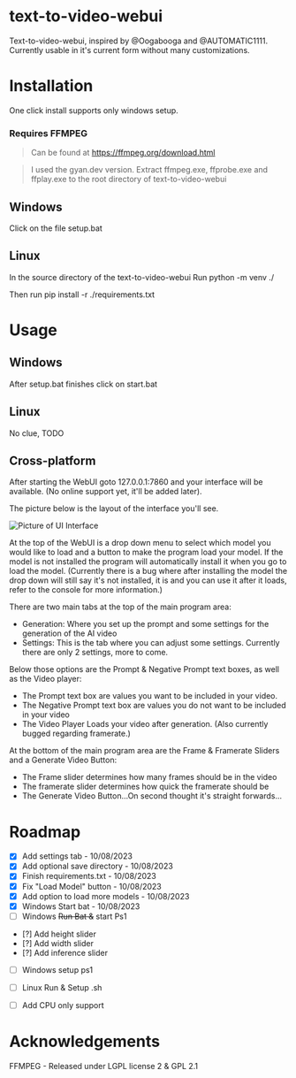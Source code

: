 # text-to-video-webui
Text-to-video-webui, inspired by @Oogabooga and @AUTOMATIC1111. Currently usable in it's current form without many customizations. 

# Installation
One click install supports only windows setup.

### Requires FFMPEG
  > Can be found at https://ffmpeg.org/download.html

  > I used the gyan.dev version. Extract ffmpeg.exe, ffprobe.exe and ffplay.exe to the root directory of text-to-video-webui

## Windows
  Click on the file setup.bat   

## Linux
  In the source directory of the text-to-video-webui
  Run python -m venv ./

  Then run
  pip install -r ./requirements.txt
 

# Usage

## Windows
  After setup.bat finishes click on start.bat

## Linux
  No clue, TODO

## Cross-platform
After starting the WebUI goto 127.0.0.1:7860 and your interface will be available. (No online support yet, it'll be added later).

The picture below is the layout of the interface you'll see.

![Picture of UI Interface](https://github.com/CharlesDowling/text-to-video-webui/assets/121833213/ff87e372-191d-478a-bc2b-a5378f7a97e4)

At the top of the WebUI is a drop down menu to select which model you would like to load and a button to make the program load your model. If the model is not installed the program will automatically install it when you go to load the model. (Currently there is a bug where after installing the model the drop down will still say it's not installed, it is and you can use it after it loads, refer to the console for more information.)

There are two main tabs at the top of the main program area: 
- Generation: Where you set up the prompt and some settings for the generation of the AI video
- Settings: This is the tab where you can adjust some settings. Currently there are only 2 settings, more to come.

Below those options are the Prompt & Negative Prompt text boxes, as well as the Video player:
- The Prompt text box are values you want to be included in your video.
- The Negative Prompt text box are values you do not want to be included in your video
- The Video Player Loads your video after generation. (Also currently bugged regarding framerate.)

At the bottom of the main program area are the Frame & Framerate Sliders and a Generate Video Button:
- The Frame slider determines how many frames should be in the video
- The framerate slider determines how quick the framerate should be
- The Generate Video Button...On second thought it's straight forwards...

# Roadmap
- [X]  Add settings tab - 10/08/2023
- [X]  Add optional save directory - 10/08/2023
- [X]  Finish requirements.txt - 10/08/2023
- [X]  Fix "Load Model" button - 10/08/2023
- [X]  Add option to load more models - 10/08/2023
- [X]  Windows Start bat - 10/08/2023
- [ ]  Windows ~~Run Bat &~~ start Ps1
- [?]  Add height slider
- [?]  Add width slider
- [?]  Add inference slider
- [ ]  Windows setup ps1
- [ ]  Linux Run & Setup .sh
- [ ]  Add CPU only support


# Acknowledgements
FFMPEG - Released under LGPL license 2 & GPL 2.1
